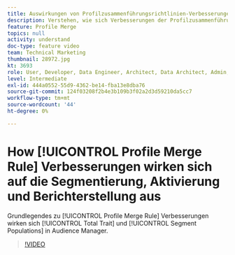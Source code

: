 ```yaml
---
title: Auswirkungen von Profilzusammenführungsrichtlinien-Verbesserungen auf die Segmentierung, Aktivierung und Berichterstellung
description: Verstehen, wie sich Verbesserungen der Profilzusammenführungsrichtlinien auf die Gesamteigenschafts- und Segmentpopulationen in der Audience Manager-Benutzeroberfläche auswirken
feature: Profile Merge
topics: null
activity: understand
doc-type: feature video
team: Technical Marketing
thumbnail: 28972.jpg
kt: 3693
role: User, Developer, Data Engineer, Architect, Data Architect, Admin, Leader
level: Intermediate
exl-id: 444a0552-55d9-4362-be14-fba13e8dba76
source-git-commit: 124f03208f2b4e3b109b3f02a2d3d59210da5cc7
workflow-type: tm+mt
source-wordcount: '44'
ht-degree: 0%

---
```


# How [!UICONTROL Profile Merge Rule] Verbesserungen wirken sich auf die Segmentierung, Aktivierung und Berichterstellung aus

Grundlegendes zu [!UICONTROL Profile Merge Rule] Verbesserungen wirken sich [!UICONTROL Total Trait] und [!UICONTROL Segment Populations] in Audience Manager.

>[!VIDEO](https://video.tv.adobe.com/v/28972/?quality=12)
